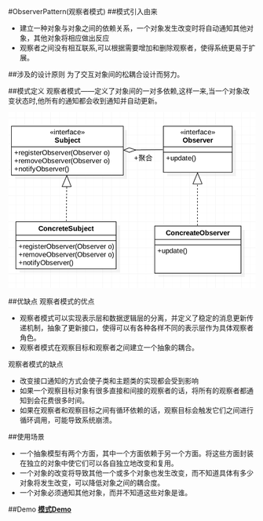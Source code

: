 #ObserverPattern(观察者模式)
##模式引入由来
-  建立一种对象与对象之间的依赖关系，一个对象发生改变时将自动通知其他对象，其他对象将相应做出反应
-  观察者之间没有相互联系,可以根据需要增加和删除观察者，使得系统更易于扩展。

##涉及的设计原则
为了交互对象间的松耦合设计而努力。

##模式定义
观察者模式——定义了对象间的一对多依赖,这样一来,当一个对象改变状态时,他所有的通知都会收到通知并自动更新。

![image](https://github.com/SilenceDut/DesignPatterns/blob/master/pictures/ObserverUML/observer_uml.png)

##优缺点
观察者模式的优点

- 观察者模式可以实现表示层和数据逻辑层的分离，并定义了稳定的消息更新传递机制，抽象了更新接口，使得可以有各种各样不同的表示层作为具体观察者角色。
- 观察者模式在观察目标和观察者之间建立一个抽象的耦合。

观察者模式的缺点

- 改变接口通知的方式会使子类和主题类的实现都会受到影响
- 如果一个观察目标对象有很多直接和间接的观察者的话，将所有的观察者都通知到会花费很多时间。
- 如果在观察者和观察目标之间有循环依赖的话，观察目标会触发它们之间进行循环调用，可能导致系统崩溃。

##使用场景
- 一个抽象模型有两个方面，其中一个方面依赖于另一个方面。将这些方面封装在独立的对象中使它们可以各自独立地改变和复用。
- 一个对象的改变将导致其他一个或多个对象也发生改变，而不知道具体有多少对象将发生改变，可以降低对象之间的耦合度。
- 一个对象必须通知其他对象，而并不知道这些对象是谁。

##Demo
[**模式Demo**](https://github.com/SilenceDut/DesignPatterns/blob/master/src/com/silencedut/behavioral_patterns/observer)
